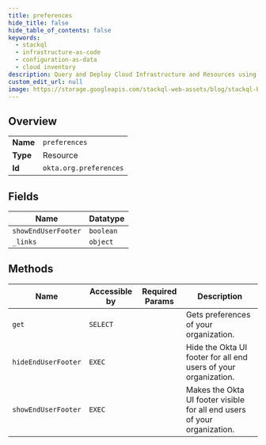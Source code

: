 ```yaml
---
title: preferences
hide_title: false
hide_table_of_contents: false
keywords:
  - stackql
  - infrastructure-as-code
  - configuration-as-data
  - cloud inventory
description: Query and Deploy Cloud Infrastructure and Resources using SQL
custom_edit_url: null
image: https://storage.googleapis.com/stackql-web-assets/blog/stackql-blog-post-featured-image.png
---
```

  
    

## Overview
<table><tbody>
<tr><td><b>Name</b></td><td><code>preferences</code></td></tr>
<tr><td><b>Type</b></td><td>Resource</td></tr>
<tr><td><b>Id</b></td><td><code>okta.org.preferences</code></td></tr>
</tbody></table>

## Fields
| Name | Datatype |
| ---- | -------- |
| `showEndUserFooter` | `boolean` |
| `_links` | `object` |
## Methods
| Name | Accessible by | Required Params | Description |
| ---- | ------------- | --------------- | ----------- |
| `get` | `SELECT` |  | Gets preferences of your organization. |
| `hideEndUserFooter` | `EXEC` |  | Hide the Okta UI footer for all end users of your organization. |
| `showEndUserFooter` | `EXEC` |  | Makes the Okta UI footer visible for all end users of your organization. |
